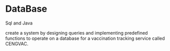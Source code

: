 # DataBase
Sql and Java 

create a system by designing queries and implementing predefined functions to operate on a database for a vaccination tracking service called CENGVAC.
